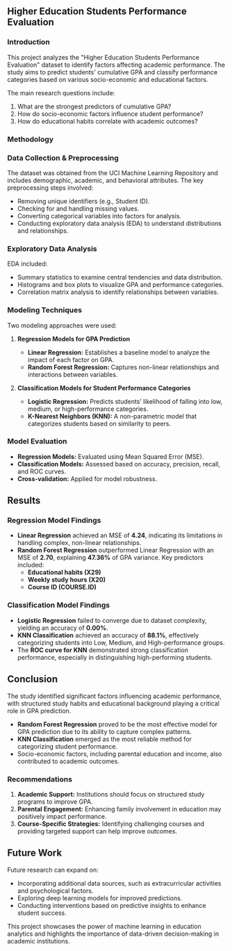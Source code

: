 ## Higher Education Students Performance Evaluation

### Introduction
This project analyzes the "Higher Education Students Performance Evaluation" dataset to identify factors affecting academic performance. The study aims to predict students' cumulative GPA and classify performance categories based on various socio-economic and educational factors.

The main research questions include:
1. What are the strongest predictors of cumulative GPA?
2. How do socio-economic factors influence student performance?
3. How do educational habits correlate with academic outcomes?

### Methodology

### Data Collection & Preprocessing
The dataset was obtained from the UCI Machine Learning Repository and includes demographic, academic, and behavioral attributes. The key preprocessing steps involved:
- Removing unique identifiers (e.g., Student ID).
- Checking for and handling missing values.
- Converting categorical variables into factors for analysis.
- Conducting exploratory data analysis (EDA) to understand distributions and relationships.

### Exploratory Data Analysis
EDA included:
- Summary statistics to examine central tendencies and data distribution.
- Histograms and box plots to visualize GPA and performance categories.
- Correlation matrix analysis to identify relationships between variables.

### Modeling Techniques
Two modeling approaches were used:
1. **Regression Models for GPA Prediction**
   - **Linear Regression:** Establishes a baseline model to analyze the impact of each factor on GPA.
   - **Random Forest Regression:** Captures non-linear relationships and interactions between variables.

2. **Classification Models for Student Performance Categories**
   - **Logistic Regression:** Predicts students’ likelihood of falling into low, medium, or high-performance categories.
   - **K-Nearest Neighbors (KNN):** A non-parametric model that categorizes students based on similarity to peers.

### Model Evaluation
- **Regression Models:** Evaluated using Mean Squared Error (MSE).
- **Classification Models:** Assessed based on accuracy, precision, recall, and ROC curves.
- **Cross-validation:** Applied for model robustness.

## Results

### Regression Model Findings
- **Linear Regression** achieved an MSE of **4.24**, indicating its limitations in handling complex, non-linear relationships.
- **Random Forest Regression** outperformed Linear Regression with an MSE of **2.70**, explaining **47.36%** of GPA variance. Key predictors included:
  - **Educational habits (X29)**
  - **Weekly study hours (X20)**
  - **Course ID (COURSE.ID)**

### Classification Model Findings
- **Logistic Regression** failed to converge due to dataset complexity, yielding an accuracy of **0.00%**.
- **KNN Classification** achieved an accuracy of **88.1%**, effectively categorizing students into Low, Medium, and High-performance groups.
- The **ROC curve for KNN** demonstrated strong classification performance, especially in distinguishing high-performing students.

## Conclusion
The study identified significant factors influencing academic performance, with structured study habits and educational background playing a critical role in GPA prediction.
- **Random Forest Regression** proved to be the most effective model for GPA prediction due to its ability to capture complex patterns.
- **KNN Classification** emerged as the most reliable method for categorizing student performance.
- Socio-economic factors, including parental education and income, also contributed to academic outcomes.

### Recommendations
1. **Academic Support:** Institutions should focus on structured study programs to improve GPA.
2. **Parental Engagement:** Enhancing family involvement in education may positively impact performance.
3. **Course-Specific Strategies:** Identifying challenging courses and providing targeted support can help improve outcomes.

## Future Work
Future research can expand on:
- Incorporating additional data sources, such as extracurricular activities and psychological factors.
- Exploring deep learning models for improved predictions.
- Conducting interventions based on predictive insights to enhance student success.

This project showcases the power of machine learning in education analytics and highlights the importance of data-driven decision-making in academic institutions.

